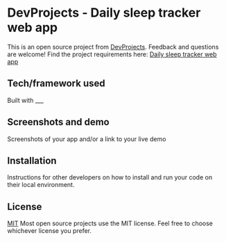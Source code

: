 # DevProjects - Daily sleep tracker web app

This is an open source project from [DevProjects](http://www.codementor.io/projects). Feedback and questions are welcome!
Find the project requirements here: [Daily sleep tracker web app](https://www.codementor.io/projects/web/daily-sleep-tracker-web-app-byi4kpk5rt)

## Tech/framework used
Built with ___

## Screenshots and demo
Screenshots of your app and/or a link to your live demo

## Installation
Instructions for other developers on how to install and run your code on their local environment.

## License
[MIT](https://choosealicense.com/licenses/mit/)
Most open source projects use the MIT license. Feel free to choose whichever license you prefer.
